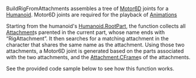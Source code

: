 BuildRigFromAttachments assembles a tree of [Motor6D](https://developer.roblox.com/en-us/api-reference/class/Motor6D) joints for a [Humanoid](https://developer.roblox.com/en-us/api-reference/class/Humanoid). Motor6D joints are required for the playback of [Animations](https://developer.roblox.com/en-us/api-reference/class/Animation)

Starting from the humanoid's [Humanoid.RootPart](https://developer.roblox.com/en-us/api-reference/property/Humanoid/RootPart), the function collects all [Attachment](https://developer.roblox.com/en-us/api-reference/class/Attachment)s parented in the current part, whose name ends with “RigAttachment”. It then searches for a matching attachment in the character that shares the same name as the attachment. Using those two attachments, a Motor6D joint is generated based on the parts associated with the two attachments, and the [Attachment.CFrame](https://developer.roblox.com/en-us/api-reference/property/Attachment/CFrame)s of the attachments.

See the provided code sample below to see how this function works.